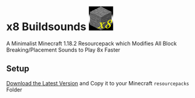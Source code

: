 # x8 Buildsounds ![Pack](pack.png)

A Minimalist Minecraft 1.18.2 Resourcepack which Modifies All Block Breaking/Placement Sounds to Play 8x Faster

## Setup

[Download the Latest Version](https://github.com/Epicfisher/x8-buildsounds/releases/latest) and Copy it to your Minecraft `resourcepacks` Folder
